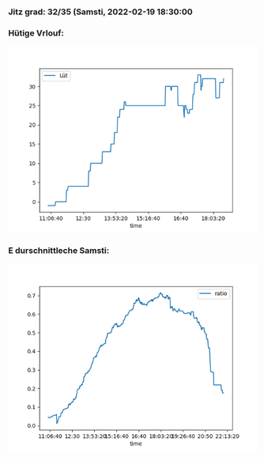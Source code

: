 ### Jitz grad: 32/35 (Samsti, 2022-02-19 18:30:00

### Hütige Vrlouf:
![Graph](Today.png)

### E durschnittleche Samsti:
![Graph](Samsti.png)